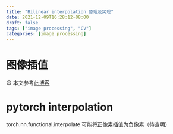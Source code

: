 ```yaml
---
title: "Bilinear_interpolation 原理及实现"
date: 2021-12-09T16:28:12+08:00
draft: false
tags: ["image processing", "CV"]
categories: [image processing]
---
```

# 图像插值
:smile: 本文参考[此博客](https://theailearner.com/2018/12/29/image-processing-bilinear-interpolation/) 


# pytorch interpolation
torch.nn.functional.interpolate 可能将正像素插值为负像素（待查明）